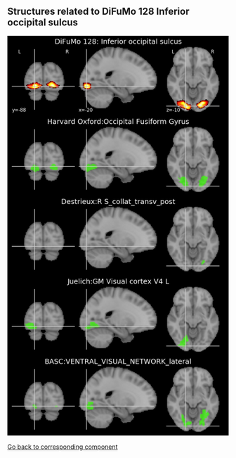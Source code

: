 


## Structures related to DiFuMo 128 Inferior occipital sulcus

![47](47.jpg "Structures related to DiFuMo 128 Inferior occipital sulcus")

[Go back to corresponding component](https://parietal-inria.github.io/DiFuMo/128/html/47.html)